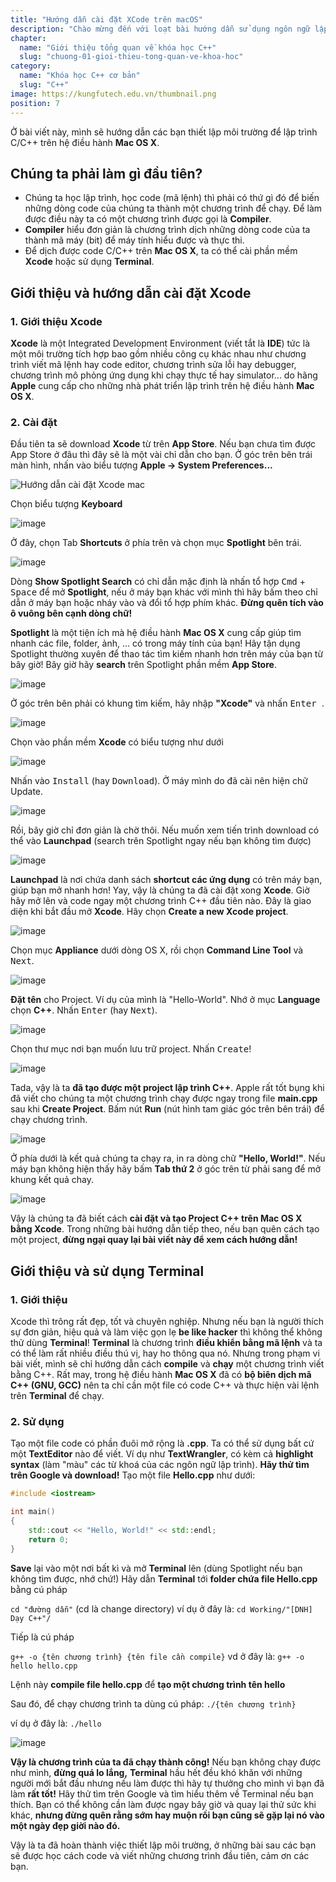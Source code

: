 ```yaml
---
title: "Hướng dẫn cài đặt XCode trên macOS"
description: "Chào mừng đến với loạt bài hướng dẫn sử dụng ngôn ngữ lập trình C++! Loạt bài hướng dẫn này được thiết kế cho những người chưa hoặc biết một ít lập trình."
chapter:
  name: "Giới thiệu tổng quan về khóa học C++"
  slug: "chuong-01-gioi-thieu-tong-quan-ve-khoa-hoc"
category:
  name: "Khóa học C++ cơ bản"
  slug: "C++"
image: https://kungfutech.edu.vn/thumbnail.png
position: 7
---
```


Ở bài viết này, mình sẽ hướng dẫn các bạn thiết lập môi trường để lập trình
C/C++ trên hệ điều hành **Mac OS X**.

## Chúng ta phải làm gì đầu tiên?

- Chúng ta học lập trình, học code (mã lệnh) thì phải có thứ gì đó để biến
  những dòng code của chúng ta thành một chương trình để chạy. Để làm được
  điều
  này ta có một chương trình được gọi là **Compiler**.
- **Compiler** hiểu đơn giản là chương trình dịch những dòng code của ta
  thành
  mã máy (bit) để máy tính hiểu được và thực thi.
- Để dịch được code C/C++ trên **Mac OS X**, ta có thể cài phần mềm **Xcode**
  hoặc sử dụng **Terminal**.

## Giới thiệu và hướng dẫn cài đặt Xcode

### 1. Giới thiệu Xcode

**Xcode** là một Integrated Development Environment (viết tắt là **IDE**) tức
là một môi trường tích hợp bao gồm nhiều công cụ khác nhau như chương trình
viết mã lệnh hay code editor, chương trình sửa lỗi hay debugger, chương trình
mô phỏng ứng dụng khi chạy thực tế hay simulator... do hãng **Apple** cung cấp
cho những nhà phát triển lập trình trên hệ điều hành **Mac OS X**.

### 2. Cài đặt

Đầu tiên ta sẽ download **Xcode** từ trên **App Store**. Nếu bạn chưa tìm
được App Store ở đâu thì đây sẽ là một vài chỉ dẫn cho bạn.
Ở góc trên bên trái màn hình, nhấn vào biểu tượng **Apple -> System
Preferences...**

![Hướng dẫn cài đặt Xcode mac](https://github.com/techmely/hoc-lap-trinh/assets/29374426/d06fa4a8-9041-4d8a-aae1-5c618e2c9cd4)

Chọn biểu tượng **Keyboard**

![image](https://github.com/techmely/hoc-lap-trinh/assets/29374426/796cd1e2-783d-4bc7-8e0b-e26361783ff6)

Ở đây, chọn Tab **Shortcuts** ở phía trên và chọn mục **Spotlight** bên trái.

![image](https://github.com/techmely/hoc-lap-trinh/assets/29374426/fb98e467-ded9-4329-b4f6-35090d0ea63d)

Dòng **Show Spotlight Search** có chỉ dẫn mặc định là nhấn tổ hợp
<kbd>Cmd</kbd> + <kbd>Space</kbd> để mở **Spotlight**, nếu ở máy bạn khác
với mình thì
hãy bấm theo chỉ dẫn ở máy bạn hoặc nháy vào và đổi tổ hợp phím khác. **Đừng
quên tích vào ô vuông bên cạnh dòng chữ!**

**Spotlight** là một tiện ích mà hệ điều hành **Mac OS X** cung cấp giúp tìm
nhanh các file, folder, ảnh, ... có trong máy tính của bạn! Hãy tận dụng
Spotlight thường xuyên để thao tác tìm kiếm nhanh hơn trên máy của bạn từ bây
giờ!
Bây giờ hãy **search** trên Spotlight phần mềm **App Store**.

![image](https://github.com/techmely/hoc-lap-trinh/assets/29374426/41a282d5-bdf6-4277-b216-342177ced399)

Ở góc trên bên phải có khung tìm kiếm, hãy nhập **"Xcode"** và nhấn <kbd>Enter
</kbd>.

![image](https://github.com/techmely/hoc-lap-trinh/assets/29374426/da321573-e3e0-4f2d-a07a-320787dea17a)

Chọn vào phần mềm **Xcode** có biểu tượng như dưới

![image](https://github.com/techmely/hoc-lap-trinh/assets/29374426/2ae31014-c3f2-4783-a6ee-25dee3f9d3a4)

Nhấn vào <kbd>Install</kbd> (hay <kbd>Download</kbd>). Ở máy mình do đã cài
nên hiện chữ
Update.

![image](https://github.com/techmely/hoc-lap-trinh/assets/29374426/db5f55ab-3833-4d43-b684-2d2320ec49b2)

Rồi, bây giờ chỉ đơn giản là chờ thôi. Nếu muốn xem tiến trình download có thể
vào **Launchpad** (search trên Spotlight ngay nếu bạn không tìm được)

![image](https://github.com/techmely/hoc-lap-trinh/assets/29374426/ed0863aa-daa1-4304-83de-b0e1afa92bfe)

**Launchpad** là nơi chứa danh sách **shortcut các ứng dụng** có trên máy bạn,
giúp bạn mở nhanh hơn!
Yay, vậy là chúng ta đã cài đặt xong **Xcode**. Giờ hãy mở lên và code ngay
một chương trình C++ đầu tiên nào.
Đây là giao diện khi bắt đầu mở **Xcode**. Hãy chọn **Create a new Xcode
project**.

![image](https://github.com/techmely/hoc-lap-trinh/assets/29374426/d5c4a0f6-25dd-477d-96b9-62026a8e5d95)

Chọn mục **Appliance** dưới dòng OS X, rồi chọn **Command Line Tool** và <kbd>
Next</kbd>.

![image](https://github.com/techmely/hoc-lap-trinh/assets/29374426/81d15962-25b5-4935-86aa-0d4bbd9401d7)

**Đặt tên** cho Project. Ví dụ của mình là "Hello-World". Nhớ ở mục
**Language** chọn **C++**. Nhấn <kbd>Enter</kbd> (hay <kbd>Next</kbd>).

![image](https://github.com/techmely/hoc-lap-trinh/assets/29374426/3f198101-3f26-4bde-a764-0b261c8cd424)

Chọn thư mục nơi bạn muốn lưu trữ project. Nhấn <kbd>Create</kbd>!

![image](https://github.com/techmely/hoc-lap-trinh/assets/29374426/6d26d57e-4e7d-4d6b-9371-efd80b2c3ee2)

Tada, vậy là ta **đã tạo được một project lập trình C++**. Apple rất tốt bụng
khi đã viết cho chúng ta một chương trình chạy được ngay trong file
**main.cpp** sau khi **Create Project**. Bấm nút **Run** (nút hình tam giác
góc trên bên trái) để chạy chương trình.

![image](https://github.com/techmely/hoc-lap-trinh/assets/29374426/1ec200cd-c6e5-47ba-a44e-65bf2669c080)

Ở phía dưới là kết quả chúng ta chạy ra, in ra dòng chữ **"Hello, World!"**.
Nếu máy bạn không hiện thấy hãy bấm **Tab thứ 2** ở góc trên từ phải sang để
mở khung kết quả chay.

![image](https://github.com/techmely/hoc-lap-trinh/assets/29374426/6e42b014-bcbe-4eae-b255-0484a395f955)

Vậy là chúng ta đã biết cách **cài đặt và tạo Project C++ trên Mac OS X bằng
Xcode**. Trong những bài hướng dẫn tiếp theo, nếu bạn quên cách tạo một
project, **đừng ngại quay lại bài viết này để xem cách hướng dẫn!**

## Giới thiệu và sử dụng Terminal

### 1. Giới thiệu

Xcode thì trông rất đẹp, tốt và chuyên nghiệp. Nhưng nếu bạn là người thích sự
đơn giản, hiệu quả và làm việc gọn lẹ **be like hacker** thì không thể không
thử dùng **Terminal**!
**Terminal** là chương trình **điều khiển bằng mã lệnh** và ta có thể làm rất
nhiều điều thú vị, hay ho thông qua nó. Nhưng trong phạm vi bài viết, mình sẽ
chỉ hướng dẫn cách **compile** và **chạy** một chương trình viết bằng C++.
Rất may, trong hệ điều hành **Mac OS X** đã có
**bộ biên dịch mã C++ (GNU, GCC)** nên ta chỉ cần một file có code C++ và thực
hiện vài lệnh trên **Terminal** để chạy.

### 2. Sử dụng

Tạo một file code có phần đuôi mở rộng là **.cpp**. Ta có thể sử dụng bất cứ
một **TextEditor** nào để viết. Ví dụ như **TextWrangler**, có kèm cả
**highlight syntax** (làm "màu" các từ khoá của các ngôn ngữ lập trình).
**Hãy thử tìm trên Google và download!**
Tạo một file **Hello.cpp** như dưới:

```cpp
#include <iostream>

int main()
{
    std::cout << "Hello, World!" << std::endl;
    return 0;
}
```

**Save** lại vào một nơi bất kì và mở **Terminal** lên (dùng Spotlight nếu bạn
không tìm được, nhớ chứ!)
Hãy dẫn **Terminal** tới **folder chứa file Hello.cpp** bằng cú pháp

`cd "đường dẫn"` (cd là change directory)
ví dụ ở đây là: `cd Working/"[DNH] Dạy C++"/`

Tiếp là cú pháp

`g++ -o {tên chương trình} {tên file cần compile}`
vd ở đây là: `g++ -o hello hello.cpp`

Lệnh này **compile file hello.cpp** để **tạo một chương trình tên hello**

Sau đó, để chạy chương trình ta dùng cú pháp: `./{tên chương trình}`

ví dụ ở đây là: `./hello`

![image](https://github.com/techmely/hoc-lap-trinh/assets/29374426/49c68855-5b83-4bc3-8ec1-3db7eb8d9821)

**Vậy là chương trình của ta đã chạy thành công!**
Nếu bạn không chạy được như mình, **đừng quá lo lắng,** **Terminal** hầu hết
đều khó khăn với những người mới bắt đầu nhưng nếu làm được thì hãy tự thưởng
cho mình vì bạn đã làm **rất tốt!** Hãy thử tìm trên Google và tìm hiểu thêm
về Terminal nếu bạn thích. Bạn có thể không cần làm được ngay bây giờ và quay
lại thử sức khi khác, **nhưng đừng quên rằng sớm hay muộn rồi bạn cũng sẽ gặp
lại nó vào một ngày đẹp giời nào đó.**

Vậy là ta đã hoàn thành việc thiết lập môi trường, ở những bài sau các bạn sẽ
được học cách code và viết những chương trình đầu tiên, cảm ơn các bạn.
